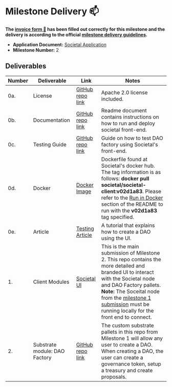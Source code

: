 # Milestone Delivery :mailbox:

**The [invoice form :pencil:](https://docs.google.com/forms/d/e/1FAIpQLSfmNYaoCgrxyhzgoKQ0ynQvnNRoTmgApz9NrMp-hd8mhIiO0A/viewform) has been filled out correctly for this milestone and the delivery is according to the official [milestone delivery guidelines](https://github.com/w3f/Grants-Program/blob/master/docs/milestone-deliverables-guidelines.md).**

- **Application Document:** [Societal Application](https://github.com/w3f/Grants-Program/blob/master/applications/Societal.md)
- **Milestone Number:** 2

## Deliverables

| Number | Deliverable                   | Link                                                                                                                                                                           | Notes                                                                                                                                                                                                                                                                                                                                  |
| ------ | ----------------------------- | ------------------------------------------------------------------------------------------------------------------------------------------------------------------------------ | -------------------------------------------------------------------------------------------------------------------------------------------------------------------------------------------------------------------------------------------------------------------------------------------------------------------------------------- |
| 0a.    | License                       | [GitHub repo link](https://github.com/sctllabs/societal-grant-submission-2/blob/main/LICENSE)                                                                                  | Apache 2.0 license included.                                                                                                                                                                                                                                                                                                           |
| 0b.    | Documentation                 | [GitHub repo link](https://github.com/sctllabs/societal-grant-submission-2/blob/main/README.md)                                                                                | Readme document contains instructions on how to run and deploy societal front-end.                                                                                                                                                                                                                                                     |
| 0c.    | Testing Guide                 | [GitHub repo link](https://github.com/sctllabs/societal-grant-submission-2/blob/main/docs/TestingGuide.md)                                                                     | Guide on how to test DAO factory using Societal's front-end.                                                                                                                                                                                                                                                                           |
| 0d.    | Docker                        | [Docker Image](https://hub.docker.com/layers/societal/societal-client/v02d1a83/images/sha256-4c19217fad0a973980de9b9de5aa667beaa4a69452bbe6c4edcd0e0212500bac?context=explore) | Dockerfile found at Societal's docker hub. The tag information is as follows: **docker pull societal/societal-client:v02d1a83**. Please refer to the [Run in Docker](https://github.com/sctllabs/societal-grant-submission-2#run-in-docker) section of the README to run with the **v02d1a83** tag specified.                          |
| 0e.    | Article                       | [Testing Article](https://github.com/sctllabs/societal-grant-submission-2/blob/main/docs/TestingGuide.md)                                                                      | A tutorial that explains how to create a DAO using the UI.                                                                                                                                                                                                                                                                             |
| 1.     | Client Modules                | [Societal UI](https://github.com/sctllabs/societal-grant-submission-2)                                                                                                         | This is the main submission of Milestone 2. This repo contains the more detailed and branded UI to interact with the Societal node and DAO Factory pallets. **Note:** The Soceital node from the [milestone 1 submission](https://github.com/sctllabs/societal-grant-submission) must be running locally for the front end to connect. |
| 2.     | Substrate module: DAO Factory | [GitHub repo link](https://github.com/sctllabs/societal-grant-submission)                                                                                                      | The custom substrate pallets in this repo from Milestone 1 will allow any user to create a DAO. When creating a DAO, the user can create a governance token, setup a treasury and create proposals.                                                                                                                                    |
